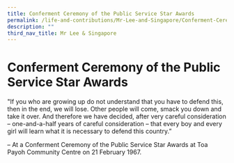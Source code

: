 ```yaml
---
title: Conferment Ceremony of the Public Service Star Awards
permalink: /life-and-contributions/Mr-Lee-and-Singapore/Conferment-Ceremony-of-the-Public-Service-Star-Awards
description: ""
third_nav_title: Mr Lee & Singapore
---
```

# Conferment Ceremony of the Public Service Star Awards #

"If you who are growing up do not understand that you have to defend this, then in the end, we will lose. Other people will come, smack you down and take it over. And therefore we have decided, after very careful consideration – one-and-a-half years of careful consideration – that every boy and every girl will learn what it is necessary to defend this country.” 

– At a Conferment Ceremony of the Public Service Star Awards at Toa Payoh Community Centre on 21 February 1967.